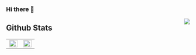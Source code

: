 ### Hi there 👋
<div align="right">
<img src="https://komarev.com/ghpvc/?username=linho1150&&style=flat-square" align="right" />
</div>

## Github Stats  
<table><tr><td valign="top" width="50%">
<img src="https://github-readme-stats.vercel.app/api?username=Linho1150" align="left" style="width: 100%" />
</td><td valign="top" width="50%">
<img src="https://github-readme-stats.vercel.app/api/top-langs/?username=Linho1150&layout=compact" align="left" style="width: 100%" />
</td></tr></table>  
<br/>

<!--
**Linho1150/Linho1150** is a ✨ _special_ ✨ repository because its `README.md` (this file) appears on your GitHub profile.

Here are some ideas to get you started:

- 🔭 I’m currently working on ...
- 🌱 I’m currently learning ...
- 👯 I’m looking to collaborate on ...
- 🤔 I’m looking for help with ...
- 💬 Ask me about ...
- 📫 How to reach me: ...
- 😄 Pronouns: ...
- ⚡ Fun fact: ...
-->
